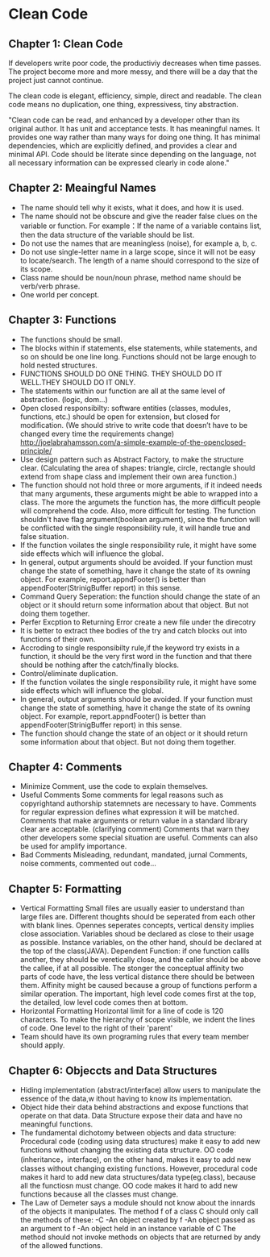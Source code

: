 # Clean Code

## Chapter 1: Clean Code
If developers write poor code, the productiviy decreases when time passes. The project become more and more messy, and there will be a day that the project just cannot continue.

The clean code is elegant, efficiency, simple, direct and readable.
The clean code means no duplication, one thing, expressivess, tiny abstraction.

"Clean code can be read, and enhanced by a developer other than its original author. It has unit and acceptance tests. It has meaningful
names. It provides one way rather than many ways for doing one thing. It has minimal dependencies, which are explicitly defined, and provides a clear and minimal API. Code should be literate since depending on the language, not all necessary information can be expressed clearly in code alone."

## Chapter 2: Meaingful Names
* The name should tell why it exists, what it does, and how it is used.
* The name should not be obscure and give the reader false clues on the variable or function. For example：If the name of a variable contains list, then the data structure of the variable should be list.
* Do not use the names that are meaningless (noise), for example a, b, c. 
* Do not use single-letter name in a large scope, since it will not be easy to locate/search. The length of a name should correspond to the size of its scope.  
* Class name should be noun/noun phrase, method name should be verb/verb phrase.
* One world per concept.

## Chapter 3: Functions
* The functions should be small.
* The blocks within if statements, else statements, while statements, and so on should be one line long. Functions should not be large enough to hold nested structures.
* FUNCTIONS SHOULD DO ONE THING. THEY SHOULD DO IT WELL.THEY SHOULD DO IT ONLY.
* The statements within our function are all at the same level of abstraction. (logic, dom...)
* Open closed responsibilty: software entities (classes, modules, functions, etc.) should be open for extension, but closed for modification. (We should strive to write code that doesn’t have to be changed every time the requirements change)  
  http://joelabrahamsson.com/a-simple-example-of-the-openclosed-principle/
* Use design pattern such as Abstract Factory, to make the structure clear. (Calculating the area of shapes: triangle, circle, rectangle should extend from shape class and implement their own area function.)
* The function should not hold three or more arguments, if it indeed needs that many arguments, these arguments might be able to wrapped into a class. 
The more the argumets the function has, the more difficult people will comprehend the code. Also, more difficult for testing.
The function shouldn't have flag argument(boolean argument), since the function will be conflicted with the single responsibility rule, it will handle true and false situation.
* If the function voilates the single responsibility rule, it might have some side effects which will influence the global.
* In general, output arguments should be avoided. If your function must change the state of something, have it change the state of its owning object. For example, report.appndFooter() is better than appendFooter(StrinigBuffer report) in this sense.
* Command Query Seperation: the function should change the state of an object or it  should return some information about that object. But not doing them together.
* Perfer Excption to Returning Error create a new file under the direcotry
* It is better to extract thee bodies of the try and catch blocks out into functions of their own.
* Accroding to single responsibilty rule,if the keyword try exists in a function, it should be the very first word in the function and that there should be nothing after the catch/finally blocks.
* Control/eliminate duplication.
* If the function voilates the single responsibility rule, it might have some side effects which will influence the global.
* In general, output arguments should be avoided. If your function must change the state of something, have it change the state of its owning object. For example, report.appndFooter() is better than appendFooter(StrinigBuffer report) in this sense.
* The function should change the state of an object or it  should return some information about that object. But not doing them together.

## Chapter 4: Comments
* Minimize Comment, use the code to explain themselves.
* Useful Comments
  Some comments for legal reasons such as copyrightand authorship statemnets are necessary to have.
  Comments for regular expression defines what expression it will be matched.
  Comments that make arguments or return value in a standard library clear are acceptable. (clarifying comment)
  Comments that warn they other developers some special situation are useful.
  Comments can also be used for amplify importance.
* Bad Comments
  Misleading, redundant, mandated, jurnal Comments, noise comments, commented out code...

## Chapter 5: Formatting
* Vertical Formatting
  Small files are usually easier to understand than large files are.
  Different thoughts should be seperated from each other with blank lines.
  Opennes seperates concepts, vertical density implies close association.
  Variables shoud be declared as close to their usage as possible. Instance variables, on the other hand, should be declared at the top of the class(JAVA).
  Dependent Function: if one function callls another, they should be veretically close, and the caller should be above the callee, if at all possible.
  The stonger the conceptual affinity two parts of code have, the less vertical distance there should be between them. Affinity might be caused because a group of functions perform a similar operation.
  The important, high level code comes first at the top, the detailed, low level  code comes then at bottom.
* Horizontal Formatting
  Horizontal limit for a line of code is 120 characters.
  To make the hierarchy of scope visible, we indent the lines of code. One level to the right of their 'parent'
* Team should have its own programing rules that every team member should apply.

## Chapter 6: Objeccts and Data Structures
* Hiding implementation (abstract/interface) allow users to manipulate the essence of the data,w ithout having to know its implementation.
* Object hide their data behind abstractions and expose functions that operate on that data. Data Structure expose their data and have no meaningful functions.
* The fundamental dichotomy between objects and data structure: 
  Procedural code (coding using data structures) make it easy to add new functions without changing the existing data structure.
  OO code (inheritance，interface), on the other hand, makes it easy to add new classes without changing existing functions.
  However, procedural code makes it hard to add new data structures/data type(eg.class), because all the functiosn must change. OO code makes it hard to add new functions because all the classes must change.
* The Law of Demeter says a module should not know about the innards of the objects it manipulates.
  The method f of a class C should only call the methods of these:
  -C
  -An object created by f
  -An object passed as an argument to f
  -An object held in an instance variable of C
  The method should not invoke methods on objects that are returned by andy of the allowed functions.






